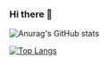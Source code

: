 ### Hi there 👋

<!--
**JDsnyke/JDsnyke** is a ✨ _special_ ✨ repository because its `README.md` (this file) appears on your GitHub profile.

Here are some ideas to get you started:

- 🔭 I’m currently working on ...
- 🌱 I’m currently learning ...
- 👯 I’m looking to collaborate on ...
- 🤔 I’m looking for help with ...
- 💬 Ask me about ...
- 📫 How to reach me: ...
- 😄 Pronouns: ...
- ⚡ Fun fact: ...
-->

![Anurag's GitHub stats](https://github-readme-stats.vercel.app/api?username=JDsnyke&show_icons=true)

[![Top Langs](https://github-readme-stats.vercel.app/api/top-langs/?username=JDsnyke&layout=compact&card_width=500)]()
